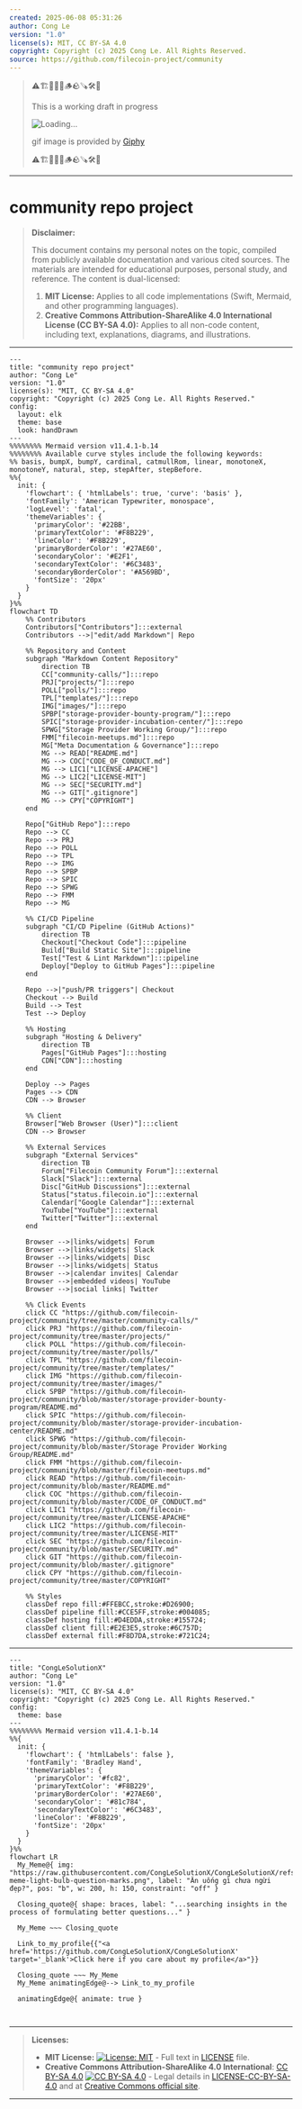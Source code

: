```yaml
---
created: 2025-06-08 05:31:26
author: Cong Le
version: "1.0"
license(s): MIT, CC BY-SA 4.0
copyright: Copyright (c) 2025 Cong Le. All Rights Reserved.
source: https://github.com/filecoin-project/community
---
```



> ⚠️🏗️🚧🦺🧱🪵🪨🪚🛠️👷
> 
> This is a working draft in progress
> 
> ![Loading...](https://media1.giphy.com/media/v1.Y2lkPTc5MGI3NjExMnF2dWN0czd0djAwaHhrMGFpbTB2cnFtdTgwaGNlZWJjY2I3aXhrYyZlcD12MV9pbnRlcm5hbF9naWZfYnlfaWQmY3Q9Zw/b4R6VJ3y942mHySNta/giphy.gif)
>
> gif image is provided by [Giphy](https://giphy.com)
> 
> ⚠️🏗️🚧🦺🧱🪵🪨🪚🛠️👷


----




# community repo project
> **Disclaimer:**
>
> This document contains my personal notes on the topic,
> compiled from publicly available documentation and various cited sources.
> The materials are intended for educational purposes, personal study, and reference.
> The content is dual-licensed:
> 1. **MIT License:** Applies to all code implementations (Swift, Mermaid, and other programming languages).
> 2. **Creative Commons Attribution-ShareAlike 4.0 International License (CC BY-SA 4.0):** Applies to all non-code content, including text, explanations, diagrams, and illustrations.
---


```mermaid
---
title: "community repo project"
author: "Cong Le"
version: "1.0"
license(s): "MIT, CC BY-SA 4.0"
copyright: "Copyright (c) 2025 Cong Le. All Rights Reserved."
config:
  layout: elk
  theme: base
  look: handDrawn
---
%%%%%%%% Mermaid version v11.4.1-b.14
%%%%%%%% Available curve styles include the following keywords:
%% basis, bumpX, bumpY, cardinal, catmullRom, linear, monotoneX, monotoneY, natural, step, stepAfter, stepBefore.
%%{
  init: {
    'flowchart': { 'htmlLabels': true, 'curve': 'basis' },
    'fontFamily': 'American Typewriter, monospace',
    'logLevel': 'fatal',
    'themeVariables': {
      'primaryColor': '#22BB',
      'primaryTextColor': '#F8B229',
      'lineColor': '#F8B229',
      'primaryBorderColor': '#27AE60',
      'secondaryColor': '#E2F1',
      'secondaryTextColor': '#6C3483',
      'secondaryBorderColor': '#A569BD',
      'fontSize': '20px'
    }
  }
}%%
flowchart TD
    %% Contributors
    Contributors["Contributors"]:::external
    Contributors -->|"edit/add Markdown"| Repo

    %% Repository and Content
    subgraph "Markdown Content Repository" 
        direction TB
        CC["community-calls/"]:::repo
        PRJ["projects/"]:::repo
        POLL["polls/"]:::repo
        TPL["templates/"]:::repo
        IMG["images/"]:::repo
        SPBP["storage-provider-bounty-program/"]:::repo
        SPIC["storage-provider-incubation-center/"]:::repo
        SPWG["Storage Provider Working Group/"]:::repo
        FMM["filecoin-meetups.md"]:::repo
        MG["Meta Documentation & Governance"]:::repo
        MG --> READ["README.md"] 
        MG --> COC["CODE_OF_CONDUCT.md"]
        MG --> LIC1["LICENSE-APACHE"]
        MG --> LIC2["LICENSE-MIT"]
        MG --> SEC["SECURITY.md"]
        MG --> GIT[".gitignore"]
        MG --> CPY["COPYRIGHT"]
    end

    Repo["GitHub Repo"]:::repo
    Repo --> CC
    Repo --> PRJ
    Repo --> POLL
    Repo --> TPL
    Repo --> IMG
    Repo --> SPBP
    Repo --> SPIC
    Repo --> SPWG
    Repo --> FMM
    Repo --> MG

    %% CI/CD Pipeline
    subgraph "CI/CD Pipeline (GitHub Actions)" 
        direction TB
        Checkout["Checkout Code"]:::pipeline
        Build["Build Static Site"]:::pipeline
        Test["Test & Lint Markdown"]:::pipeline
        Deploy["Deploy to GitHub Pages"]:::pipeline
    end

    Repo -->|"push/PR triggers"| Checkout
    Checkout --> Build
    Build --> Test
    Test --> Deploy

    %% Hosting
    subgraph "Hosting & Delivery"
        direction TB
        Pages["GitHub Pages"]:::hosting
        CDN["CDN"]:::hosting
    end

    Deploy --> Pages
    Pages --> CDN
    CDN --> Browser

    %% Client
    Browser["Web Browser (User)"]:::client
    CDN --> Browser

    %% External Services
    subgraph "External Services" 
        direction TB
        Forum["Filecoin Community Forum"]:::external
        Slack["Slack"]:::external
        Disc["GitHub Discussions"]:::external
        Status["status.filecoin.io"]:::external
        Calendar["Google Calendar"]:::external
        YouTube["YouTube"]:::external
        Twitter["Twitter"]:::external
    end

    Browser -->|links/widgets| Forum
    Browser -->|links/widgets| Slack
    Browser -->|links/widgets| Disc
    Browser -->|links/widgets| Status
    Browser -->|calendar invites| Calendar
    Browser -->|embedded videos| YouTube
    Browser -->|social links| Twitter

    %% Click Events
    click CC "https://github.com/filecoin-project/community/tree/master/community-calls/"
    click PRJ "https://github.com/filecoin-project/community/tree/master/projects/"
    click POLL "https://github.com/filecoin-project/community/tree/master/polls/"
    click TPL "https://github.com/filecoin-project/community/tree/master/templates/"
    click IMG "https://github.com/filecoin-project/community/tree/master/images/"
    click SPBP "https://github.com/filecoin-project/community/blob/master/storage-provider-bounty-program/README.md"
    click SPIC "https://github.com/filecoin-project/community/blob/master/storage-provider-incubation-center/README.md"
    click SPWG "https://github.com/filecoin-project/community/blob/master/Storage Provider Working Group/README.md"
    click FMM "https://github.com/filecoin-project/community/blob/master/filecoin-meetups.md"
    click READ "https://github.com/filecoin-project/community/blob/master/README.md"
    click COC "https://github.com/filecoin-project/community/blob/master/CODE_OF_CONDUCT.md"
    click LIC1 "https://github.com/filecoin-project/community/tree/master/LICENSE-APACHE"
    click LIC2 "https://github.com/filecoin-project/community/tree/master/LICENSE-MIT"
    click SEC "https://github.com/filecoin-project/community/blob/master/SECURITY.md"
    click GIT "https://github.com/filecoin-project/community/blob/master/.gitignore"
    click CPY "https://github.com/filecoin-project/community/tree/master/COPYRIGHT"

    %% Styles
    classDef repo fill:#FFEBCC,stroke:#D26900;
    classDef pipeline fill:#CCE5FF,stroke:#004085;
    classDef hosting fill:#D4EDDA,stroke:#155724;
    classDef client fill:#E2E3E5,stroke:#6C757D;
    classDef external fill:#F8D7DA,stroke:#721C24;
```



---

<!-- 
```mermaid
%% Current Mermaid version
info
```  -->


```mermaid
---
title: "CongLeSolutionX"
author: "Cong Le"
version: "1.0"
license(s): "MIT, CC BY-SA 4.0"
copyright: "Copyright (c) 2025 Cong Le. All Rights Reserved."
config:
  theme: base
---
%%%%%%%% Mermaid version v11.4.1-b.14
%%{
  init: {
    'flowchart': { 'htmlLabels': false },
    'fontFamily': 'Bradley Hand',
    'themeVariables': {
      'primaryColor': '#fc82',
      'primaryTextColor': '#F8B229',
      'primaryBorderColor': '#27AE60',
      'secondaryColor': '#81c784',
      'secondaryTextColor': '#6C3483',
      'lineColor': '#F8B229',
      'fontSize': '20px'
    }
  }
}%%
flowchart LR
  My_Meme@{ img: "https://raw.githubusercontent.com/CongLeSolutionX/CongLeSolutionX/refs/heads/main/assets/images/My-meme-light-bulb-question-marks.png", label: "Ăn uống gì chưa ngừi đẹp?", pos: "b", w: 200, h: 150, constraint: "off" }

  Closing_quote@{ shape: braces, label: "...searching insights in the process of formulating better questions..." }
    
  My_Meme ~~~ Closing_quote
    
  Link_to_my_profile{{"<a href='https://github.com/CongLeSolutionX/CongLeSolutionX' target='_blank'>Click here if you care about my profile</a>"}}

  Closing_quote ~~~ My_Meme
  My_Meme animatingEdge@--> Link_to_my_profile
  
  animatingEdge@{ animate: true }



```

---
>**Licenses:**
>
>- **MIT License:**  [![License: MIT](https://img.shields.io/badge/License-MIT-yellow.svg)](LICENSE) - Full text in [LICENSE](LICENSE) file.
>- **Creative Commons Attribution-ShareAlike 4.0 International**: [CC BY-SA 4.0](https://creativecommons.org/licenses/by-sa/4.0/) [![CC BY-SA 4.0](https://licensebuttons.net/l/by-sa/4.0/88x31.png)](https://creativecommons.org/licenses/by-sa/4.0/) - Legal details in [LICENSE-CC-BY-SA-4.0](THE_PAST/LICENSE-CC-BY-SA-4.0) and at [Creative Commons official site](https://creativecommons.org/licenses/by-sa/4.0/).
>
---